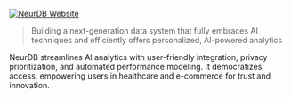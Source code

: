 [![NeurDB Website](https://img.shields.io/badge/Website-neurdb.com-blue)](https://neurdb.com)

> Building a next-generation data system that fully embraces AI techniques and efficiently offers personalized, AI-powered analytics

NeurDB streamlines AI analytics with user-friendly integration, privacy prioritization, and automated performance modeling. It democratizes access, empowering users in healthcare and e-commerce for trust and innovation.
